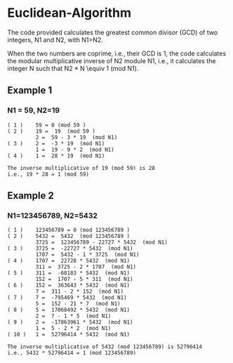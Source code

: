# Euclidean-Algorithm
The code provided calculates the greatest common divisor (GCD) of two integers, N1 and N2, with N1>N2. 

When the two numbers are coprime, i.e., their GCD is 1, the code calculates the modular multiplicative inverse of N2 module N1, i.e., it calculates the integer N such that N2 * N \equiv 1 (mod N1). 


## Example 1
### N1 = 59, N2=19
```
( 1 )	 59 = 0 (mod 59 )
( 2 )	 19 =  19  (mod 59 )
		 2 =  59 - 3 * 19  (mod N1)
( 3 )	 2 =  -3 * 19  (mod N1)
		 1 =  19 - 9 * 2  (mod N1)
( 4 )	 1 =  28 * 19  (mod N1)

The inverse multiplicative of 19 (mod 59) is 28
i.e., 19 * 28 = 1 (mod 59)
```
## Example 2
### N1=123456789, N2=5432
```
( 1 )	 123456789 = 0 (mod 123456789 )
( 2 )	 5432 =  5432  (mod 123456789 )
		 3725 =  123456789 - 22727 * 5432  (mod N1)
( 3 )	 3725 =  -22727 * 5432  (mod N1)
		 1707 =  5432 - 1 * 3725  (mod N1)
( 4 )	 1707 =  22728 * 5432  (mod N1)
		 311 =  3725 - 2 * 1707  (mod N1)
( 5 )	 311 =  -68183 * 5432  (mod N1)
		 152 =  1707 - 5 * 311  (mod N1)
( 6 )	 152 =  363643 * 5432  (mod N1)
		 7 =  311 - 2 * 152  (mod N1)
( 7 )	 7 =  -795469 * 5432  (mod N1)
		 5 =  152 - 21 * 7  (mod N1)
( 8 )	 5 =  17068492 * 5432  (mod N1)
		 2 =  7 - 1 * 5  (mod N1)
( 9 )	 2 =  -17863961 * 5432  (mod N1)
		 1 =  5 - 2 * 2  (mod N1)
( 10 )	 1 =  52796414 * 5432  (mod N1)

The inverse multiplicative of 5432 (mod 123456789) is 52796414
i.e., 5432 * 52796414 = 1 (mod 123456789)
```
